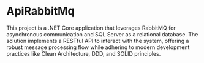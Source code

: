 # ApiRabbitMq
This project is a .NET Core application that leverages RabbitMQ for asynchronous communication and SQL Server as a relational database. The solution implements a RESTful API to interact with the system, offering a robust message processing flow while adhering to modern development practices like Clean Architecture, DDD, and SOLID principles.
